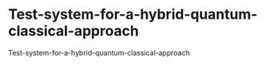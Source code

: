 # Test-system-for-a-hybrid-quantum-classical-approach
Test-system-for-a-hybrid-quantum-classical-approach
